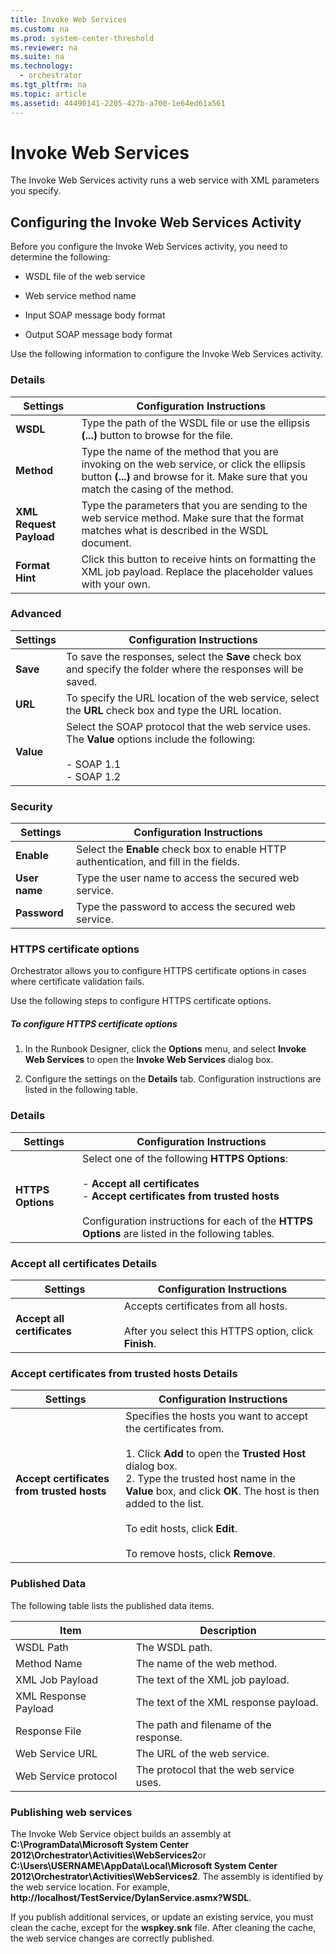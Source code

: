 ```yaml
---
title: Invoke Web Services
ms.custom: na
ms.prod: system-center-threshold
ms.reviewer: na
ms.suite: na
ms.technology: 
  - orchestrator
ms.tgt_pltfrm: na
ms.topic: article
ms.assetid: 44490141-2205-427b-a700-1e64ed61a561
---
```

# Invoke Web Services
The Invoke Web Services activity runs a web service with XML parameters you specify.  
  
## Configuring the Invoke Web Services Activity  
Before you configure the Invoke Web Services activity, you need to determine the following:  
  
-   WSDL file of the web service  
  
-   Web service method name  
  
-   Input SOAP message body format  
  
-   Output SOAP message body format  
  
Use the following information to configure the Invoke Web Services activity.  
  
### Details  
  
|Settings|Configuration Instructions|  
|------------|------------------------------|  
|**WSDL**|Type the path of the WSDL file or use the ellipsis **\(...\)** button to browse for the file.|  
|**Method**|Type the name of the method that you are invoking on the web service, or click the ellipsis button **\(...\)** and browse for it. Make sure that you match the casing of the method.|  
|**XML Request Payload**|Type the parameters that you are sending to the web service method. Make sure that the format matches what is described in the WSDL document.|  
|**Format Hint**|Click this button to receive hints on formatting the XML job payload. Replace the placeholder values with your own.|  
  
### Advanced  
  
|Settings|Configuration Instructions|  
|------------|------------------------------|  
|**Save**|To save the responses, select the **Save** check box and specify the folder where the responses will be saved.|  
|**URL**|To specify the URL location of the web service, select the **URL** check box and type the URL location.|  
|**Value**|Select the SOAP protocol that the web service uses. The **Value** options include the following:<br /><br />-   SOAP 1.1<br />-   SOAP 1.2|  
  
### Security  
  
|Settings|Configuration Instructions|  
|------------|------------------------------|  
|**Enable**|Select the **Enable** check box to enable HTTP authentication, and fill in the fields.|  
|**User name**|Type the user name to access the secured web service.|  
|**Password**|Type the password to access the secured web service.|  
  
### <a name="BKMK_HTTPS"></a>HTTPS certificate options  
Orchestrator allows you to configure HTTPS certificate options in cases where certificate validation fails.  
  
Use the following steps to configure HTTPS certificate options.  
  
##### To configure HTTPS certificate options  
  
1.  In the Runbook Designer, click the **Options** menu, and select **Invoke Web Services** to open the **Invoke Web Services** dialog box.  
  
2.  Configure the settings on the **Details** tab. Configuration instructions are listed in the following table.  
  
### Details  
  
|Settings|Configuration Instructions|  
|------------|------------------------------|  
|**HTTPS Options**|Select one of the following **HTTPS Options**:<br /><br />-   **Accept all certificates**<br />-   **Accept certificates from trusted hosts**<br /><br />Configuration instructions for each of the **HTTPS Options** are listed in the following tables.|  
  
### Accept all certificates Details  
  
|Settings|Configuration Instructions|  
|------------|------------------------------|  
|**Accept all certificates**|Accepts certificates from all hosts.<br /><br />After you select this HTTPS option, click **Finish**.|  
  
### Accept certificates from trusted hosts Details  
  
|Settings|Configuration Instructions|  
|------------|------------------------------|  
|**Accept certificates from trusted hosts**|Specifies the hosts you want to accept the certificates from.<br /><br />1.  Click **Add** to open the **Trusted Host** dialog box.<br />2.  Type the trusted host name in the **Value** box, and click **OK**. The host is then added to the list.<br /><br />To edit hosts, click **Edit**.<br /><br />To remove hosts, click **Remove**.|  
  
### Published Data  
The following table lists the published data items.  
  
|Item|Description|  
|--------|---------------|  
|WSDL Path|The WSDL path.|  
|Method Name|The name of the web method.|  
|XML Job Payload|The text of the XML job payload.|  
|XML Response Payload|The text of the XML response payload.|  
|Response File|The path and filename of the response.|  
|Web Service URL|The URL of the web service.|  
|Web Service protocol|The protocol that the web service uses.|  
  
### Publishing web services  
The Invoke Web Service object builds an assembly at **C:\\ProgramData\\Microsoft System Center 2012\\Orchestrator\\Activities\\WebServices2**or **C:\\Users\\USERNAME\\AppData\\Local\\Microsoft System Center 2012\\Orchestrator\\Activities\\WebServices2**.  The assembly is identified by the web service location. For example, **http:\/\/localhost\/TestService\/DylanService.asmx?WSDL**.  
  
If you publish additional services, or update an existing service, you must clean the cache, except for the **wspkey.snk** file. After cleaning the cache, the web service changes are correctly published.  
  
